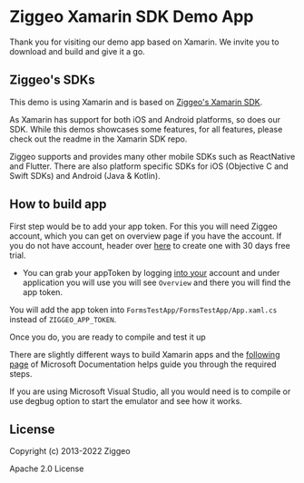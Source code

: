 # Ziggeo Xamarin SDK Demo App

Thank you for visiting our demo app based on Xamarin. We invite you to download and build and give it a go.

## Ziggeo's SDKs

This demo is using Xamarin and is based on [Ziggeo's Xamarin SDK](https://github.com/Ziggeo/Xamarin-SDK).

As Xamarin has support for both iOS and Android platforms, so does our SDK. While this demos showcases some features, for all features, please check out the readme in the Xamarin SDK repo.

Ziggeo supports and provides many other mobile SDKs such as ReactNative and Flutter. There are also platform specific SDKs for iOS (Objective C and Swift SDKs) and Android (Java & Kotlin).

## How to build app

First step would be to add your app token. For this you will need Ziggeo account, which you can get on overview page if you have the account. If you do not have account, header over [here](https://ziggeo.com/signup/) to create one with 30 days free trial.

- You can grab your appToken by logging [into your](https://ziggeo.com/signin/) account and under application you will use you will see `Overview` and there you will find the app token.

You will add the app token into `FormsTestApp/FormsTestApp/App.xaml.cs` instead of `ZIGGEO_APP_TOKEN`.

Once you do, you are ready to compile and test it up

There are slightly different ways to build Xamarin apps and the [following page](https://docs.microsoft.com/en-us/xamarin/get-started/first-app/?pivots=windows) of Microsoft Documentation helps guide you through the required steps.

If you are using Microsoft Visual Studio, all you would need is to compile or use degbug option to start the emulator and see how it works.

## License

Copyright (c) 2013-2022 Ziggeo
 
Apache 2.0 License
